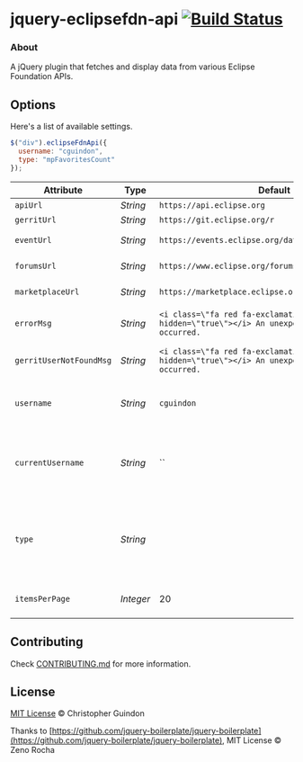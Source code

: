 # jquery-eclipsefdn-api [![Build Status](https://secure.travis-ci.org/EclipseFdn/jquery-eclipsefdn-api.svg?branch=master)](https://secure.travis-ci.org/EclipseFdn/jquery-eclipsefdn-api.svg)

### About

A jQuery plugin that fetches and display data from various Eclipse Foundation APIs.

## Options

Here's a list of available settings.

```javascript
$("div").eclipseFdnApi({
  username: "cguindon",
  type: "mpFavoritesCount"
});
```

Attribute          | Type        | Default   | Description
---                | ---         | ---       | ---
`apiUrl`    | *String* | `https://api.eclipse.org` | Eclipse Api URL.
`gerritUrl` | *String* | `https://git.eclipse.org/r` | Eclipse Gerrit URL.
`eventUrl`  | *String* | `https://events.eclipse.org/data/EclipseEvents.json` | Eclipse event json feed URL.
`forumsUrl` | *String* | `https://www.eclipse.org/forums` | Eclipse Forums URL.
`marketplaceUrl` | *String* | `https://marketplace.eclipse.org` | Eclipse Marketplace URL.
`errorMsg` | *String* | `<i class=\"fa red fa-exclamation-triangle\" aria-hidden=\"true\"></i> An unexpected error has occurred.` | Error message for when the ajax request fails.
`gerritUserNotFoundMsg` | *String* | `<i class=\"fa red fa-exclamation-triangle\" aria-hidden=\"true\"></i> An unexpected error has occurred.` | Error message for when a user is not found on Gerrit.
`username`         | *String* | `cguindon` | The username to fetch Eclipse Favorites or Gerrit reviews for.
`currentUsername`         | *String* | `` | The user making the request this page. Useful if content changed if the user is viewing his own page.
`type`             | *String* | | Valid values are `gerritReviews`, `gerritReviewsCount`, `mpFavorites`, `projectsList`, `forumsMsg` and `recentEvents`.
`itemsPerPage` | *Integer* | 20 | Number of fetched items to display per page. 

## Contributing

Check [CONTRIBUTING.md](https://github.com/EclipseFdn/jquery-eclipsefdn-api/blob/master/CONTRIBUTING.md) for more information.

## License

[MIT License](https://github.com/EclipseFdn/jquery-eclipsefdn-api/blob/master/MIT-LICENSE.txt) © Christopher Guindon

Thanks to [https://github.com/jquery-boilerplate/jquery-boilerplate](https://github.com/jquery-boilerplate/jquery-boilerplate), MIT License © Zeno Rocha
